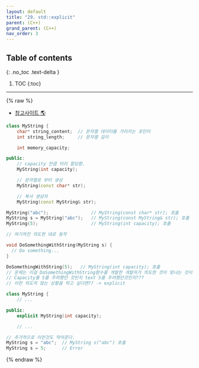 ```yaml
---
layout: default
title: "29. std::explicit"
parent: (C++)
grand_parent: (C++)
nav_order: 3
---
```


## Table of contents
{: .no_toc .text-delta }

1. TOC
{:toc}

---

{% raw %}

* [참고사이트 🌎](https://modoocode.com/253)

```cpp
class MyString {
    char* string_content;  // 문자열 데이터를 가리키는 포인터
    int string_length;     // 문자열 길이

    int memory_capacity;

public:
    // capacity 만큼 미리 할당함.
    MyString(int capacity);

    // 문자열로 부터 생성
    MyString(const char* str);

    // 복사 생성자
    MyString(const MyString& str);
```

```cpp
MyString("abc");                // MyString(const char* str); 호출
MyString s = MyString("abc");   // MyString(const MyString& str); 호출
MyString(5);                    // MyString(int capacity); 호출

// 여기까진 의도한 대로 동작

void DoSomethingWithString(MyString s) {
  // Do something...
}

DoSomethingWithString(5);   // MyString(int capacity); 호출
// 문제는 이걸 DoSomethingWithString함수를 개발한 개발자가 의도한 것이 맞냐는 것이다.
// Capacity를 5를 주려했던 것인지 text 5를 주려했던것인지???
// 이런 의도치 않는 상황을 막고 싶다면?? -> explicit
```

```cpp
class MyString {
    // ...

public:
    explicit MyString(int capacity);

    // ...
```

```cpp
// 추가적으로 이런것도 막아준다.
MyString s = "abc";  // MyString s("abc") 호출
MyString s = 5;      // Error
```

{% endraw %}